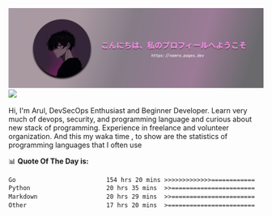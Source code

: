 ![banner](.github/profile-markdown.png)
<img src="https://user-images.githubusercontent.com/73097560/115834477-dbab4500-a447-11eb-908a-139a6edaec5c.gif"></p>

Hi, I'm Arul, DevSecOps Enthusiast and Beginner Developer. Learn very much of devops, security, and programming language and curious about new stack of programming. Experience in freelance and volunteer organization. And this my waka time , to show are the statistics of programming languages that I often use

📊 **Quote Of The Day is:**
<!--START_SECTION:waka-->

```txt
Go                         154 hrs 20 mins >>>>>>>>>>>>>============   52.31 %
Python                     20 hrs 35 mins  >>=======================   06.98 %
Markdown                   20 hrs 29 mins  >>=======================   06.95 %
Other                      17 hrs 20 mins  >========================   05.88 %
```

<!--END_SECTION:waka-->

